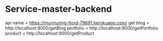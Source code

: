 # Service-master-backend

api name = https://murmuring-fjord-79691.herokuapp.com/
get blog = http://localhost:9000/getBlog
portfolio = http://localhost:9000/getPortfolio
product = http://localhost:9000/getProduct